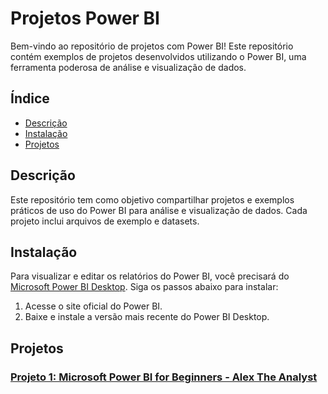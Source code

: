 # Projetos Power BI

Bem-vindo ao repositório de projetos com Power BI! Este repositório contém exemplos de projetos desenvolvidos utilizando o Power BI, uma ferramenta poderosa de análise e visualização de dados.

## Índice

- [Descrição](#descrição)
- [Instalação](#instalação)
- [Projetos](#projetos)

## Descrição

Este repositório tem como objetivo compartilhar projetos e exemplos práticos de uso do Power BI para análise e visualização de dados. Cada projeto inclui arquivos de exemplo e datasets.

## Instalação

Para visualizar e editar os relatórios do Power BI, você precisará do [Microsoft Power BI Desktop](https://powerbi.microsoft.com/desktop/). Siga os passos abaixo para instalar:

1. Acesse o site oficial do Power BI.
2. Baixe e instale a versão mais recente do Power BI Desktop.

## Projetos

### [Projeto 1: Microsoft Power BI for Beginners - Alex The Analyst](./Beckyyy07/Power-BI/tree/main/Microsoft%20Power%20BI%20for%20Beginners%20-%20%20Alex%20The%20Analyst)


